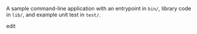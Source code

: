 A sample command-line application with an entrypoint in `bin/`, library code
in `lib/`, and example unit test in `test/`.

edit

